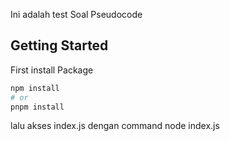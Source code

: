Ini adalah test Soal Pseudocode

## Getting Started

First install Package

```bash
npm install
# or
pnpm install
```

lalu akses index.js dengan command node index.js
